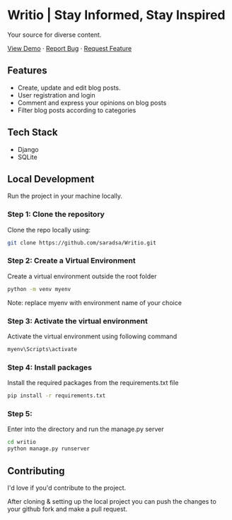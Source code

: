 # Writio | Stay Informed, Stay Inspired

Your source for diverse content.

[View Demo](#) · [Report Bug](#) · [Request Feature](#)

## Features
- Create, update and edit blog posts.
- User registration and login
- Comment and express your opinions on blog posts
- Filter blog posts according to categories

## Tech Stack
- Django
- SQLite

## Local Development
Run the project in your machine locally.

### Step 1: Clone the repository
Clone the repo locally using:

```sh
git clone https://github.com/saradsa/Writio.git
```
### Step 2: Create a Virtual Environment
Create a virtual environment outside the root folder

```sh
python -m venv myenv
```
Note: replace myenv with environment name of your choice

### Step 3: Activate the virtual environment
Activate the virtual environment using following command

```sh
myenv\Scripts\activate
```

### Step 4: Install packages
Install the required packages from the requirements.txt file

```sh
pip install -r requirements.txt
```

### Step 5:
Enter into the directory and run the manage.py server

```sh
cd writio
python manage.py runserver
```

## Contributing
I'd love if you'd contribute to the project.

After cloning & setting up the local project you can push the changes to your github fork and make a pull request.







